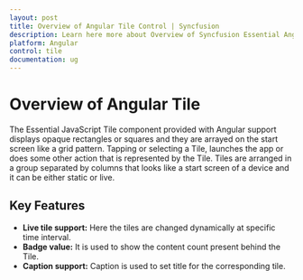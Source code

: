 ```yaml
---
layout: post
title: Overview of Angular Tile Control | Syncfusion
description: Learn here more about Overview of Syncfusion Essential Angular Tile Control, its elements, and more.
platform: Angular
control: tile
documentation: ug
---
```


# Overview of Angular Tile 

The Essential JavaScript Tile component provided with Angular support displays opaque rectangles or squares and they are arrayed on the start screen like a grid pattern. Tapping or selecting a Tile, launches the app or does some other action that is represented by the Tile. Tiles are arranged in a group separated by columns that looks like a start screen of a device and it can be either static or live.

## Key Features

*   **Live tile support:** Here the tiles are changed dynamically at specific time interval.
*	**Badge value:** It is used to show the content count present behind the Tile.
*	**Caption support:** Caption is used to set title for the corresponding tile.

